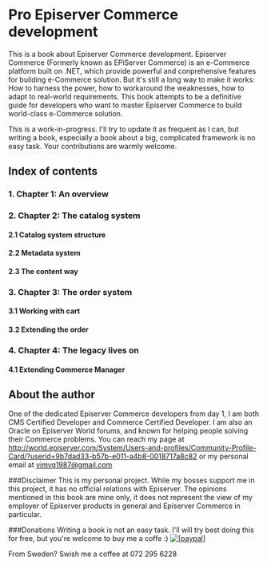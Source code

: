 # Pro Episerver Commerce development
This is a book about Episerver Commerce development. Episerver Commerce (Formerly known as EPiServer Commerce) is an e-Commerce platform built on .NET, which provide powerful and conprehensive features for building e-Commerce solution. But it's still a long way to make it works: How to harness the power, how to workaround the weaknesses, how to adapt to real-world requirements. This book attempts to be a definitive guide for developers who want to master Episerver Commerce to build world-class e-Commerce solution.

This is a work-in-progress. I'll try to update it as frequent as I can, but writing a book, especially a book about a big, complicated framework is no easy task. Your contributions are warmly welcome.

## Index of contents
### 1. Chapter 1: An overview
### 2. Chapter 2: The catalog system
#### 2.1 Catalog system structure
#### 2.2 Metadata system
#### 2.3 The content way
### 3. Chapter 3: The order system
#### 3.1 Working with cart
#### 3.2 Extending the order

### 4. Chapter 4: The legacy lives on
#### 4.1 Extending Commerce Manager

## About the author
One of the dedicated Episerver Commerce developers from day 1, I am both CMS Certified Developer and Commerce Certified Developer. I am also an Oracle on Episerver World forums, and known for helping people solving their Commerce problems.
You can reach my page at http://world.episerver.com/System/Users-and-profiles/Community-Profile-Card/?userid=9b7dad33-b57b-e011-a4b8-0018717a8c82 or my personal email at vimvq1987@gmail.com

###Disclaimer
This is my personal project. While my bosses support me in this project, it has no official relations with Episerver. The opinions mentioned in this book are mine only, it does not represent the view of my employer of Episerver products in general and Episerver Commerce in particular.

###Donations
Writing a book is not an easy task. I'll will try best doing this for free, but you're welcome to buy me a coffe :)
<a href="https://www.paypal.com/cgi-bin/webscr?cmd=_donations&business=vimvq1987%40gmail%2ecom&lc=US&item_name=Pro%20Episerver%20Commerce&item_number=vimvq1987&currency_code=USD&bn=PP%2dDonationsBF%3abtn_donateCC_LG%2egif%3aNonHosted"><img src="https://www.paypalobjects.com/en_US/i/btn/btn_donate_LG.gif" alt="[paypal]" /></a>

From Sweden? Swish me a coffee at 072 295 6228
